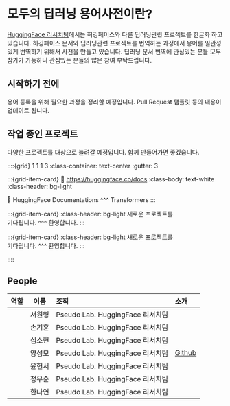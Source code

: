 # 모두의 딥러닝 용어사전이란?

[HuggingFace 리서치팀](https://pseudo-lab.github.io/hf-research-team/)에서는 허깅페이스와 다른 딥러닝관련 프로젝트를 한글화 하고 있습니다. 허깅페이스 문서와 딥러닝관련 프로젝트를 번역하는 과정에서 용어를 일관성 있게 번역하기 위해서 사전을 만들고 있습니다. 딥러닝 문서 번역에 관심있는 분들 모두 참가가 가능하니 관심있는 분들의 많은 참여 부탁드립니다.

## 시작하기 전에
용어 등록을 위해 필요한 과정을 정리할 예정입니다. Pull Request 탬플릿 등의 내용이 업데이트 됩니다.

## 작업 중인 프로젝트
다양한 프로젝트를 대상으로 늘려갈 예정입니다. 함께 만들어가면 좋겠습니다.

::::{grid} 1 1 1 3
:class-container: text-center
:gutter: 3

:::{grid-item-card}
:link: https://huggingface.co/docs
:class-body: text-white
:class-header: bg-light

🤗 HuggingFace Documentations
^^^
Transformers
:::

:::{grid-item-card}
:class-header: bg-light
새로운 프로젝트를</br> 기다립니다.
^^^
환영합니다.
:::

:::{grid-item-card}
:class-header: bg-light
새로운 프로젝트를</br> 기다립니다.
^^^
환영합니다.
:::

::::


## People
| 역할 | 이름  |                                     조직 |           소개|
|:-----|:-----:|:----------------------------------------|:--------------|
|      | 서원형| Pseudo Lab. HuggingFace 리서치팀         |               |
|      | 손기훈| Pseudo Lab. HuggingFace 리서치팀         |               |
|      | 심소현| Pseudo Lab. HuggingFace 리서치팀         |               |
|      | 양성모| Pseudo Lab. HuggingFace 리서치팀         | [Github](https://github.com/gabrielwithappy)         |
|      | 윤현서| Pseudo Lab. HuggingFace 리서치팀         |        |
|      | 정우준| Pseudo Lab. HuggingFace 리서치팀         |        |
|      | 한나연| Pseudo Lab. HuggingFace 리서치팀         |        |


